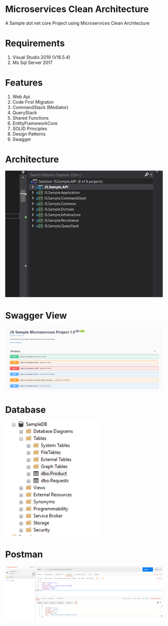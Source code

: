 # Microservices Clean Architecture

A  Sample dot net core Project  using Microservices Clean Architecture

# Requirements
 
1. Visual Studio 2019 (V16.5.4)
2. Ms Sql Server 2017


# Features
1. Web Api
2. Code First Migraton
3. CommandStack (Mediator)
4. QueryStack
5. Shared Functions
6. EntityFrameworkCore
7. SOLID Principles
8. Design Patterns
9. Swagger

# Architecture
![Architecture](https://github.com/computerprince/JS.Sample.API/blob/master/Images/architecture.PNG)

# Swagger View
![Swagger](https://github.com/computerprince/JS.Sample.API/blob/master/Images/Swagger.PNG)

# Database 
![Database ](https://github.com/computerprince/JS.Sample.API/blob/master/Images/db.PNG)

# Postman
![Postman](https://github.com/computerprince/JS.Sample.API/blob/master/Images/postman.PNG)


